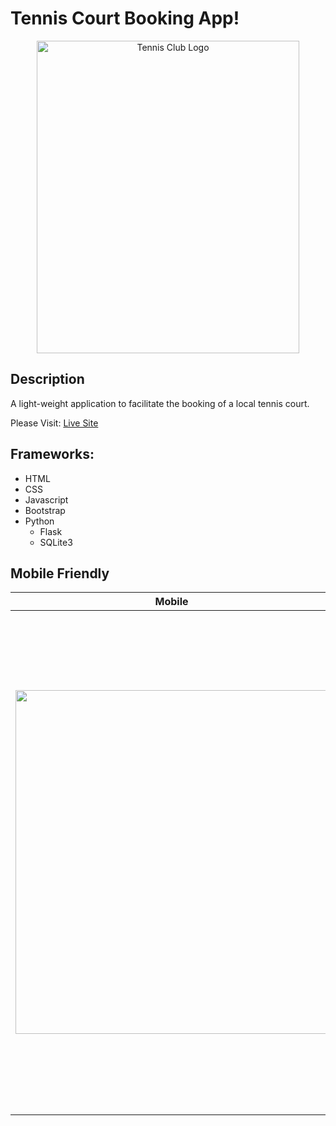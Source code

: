 # Tennis Court Booking App!
<div align="center" style="width:100%;">
  <img src="https://github.com/Bouza1/booking_app/assets/97123953/a755f73a-14c9-4820-82c7-886a1f1ddfc7" alt="Tennis Club Logo" width="420px" height="500px">
</div>

## Description
A light-weight application to facilitate the booking of a local tennis court.

Please Visit: [Live Site](https://tennisbooking.s4820791.repl.co)

## Frameworks:
- HTML
- CSS
- Javascript
- Bootstrap
- Python
  - Flask
  - SQLite3

## Mobile Friendly

| Mobile | Desktop|
| --- | --- |
| <img src="https://github.com/Bouza1/booking_app/assets/97123953/ba70aab9-c69f-4de8-95c5-32751b76c621" width="500px" height="550px"> | <img src="https://github.com/Bouza1/booking_app/assets/97123953/8c6e8d7f-f727-4ef6-b9bc-e9054c5c272b" alt="Tennis Club Logo" width="800px"> |
